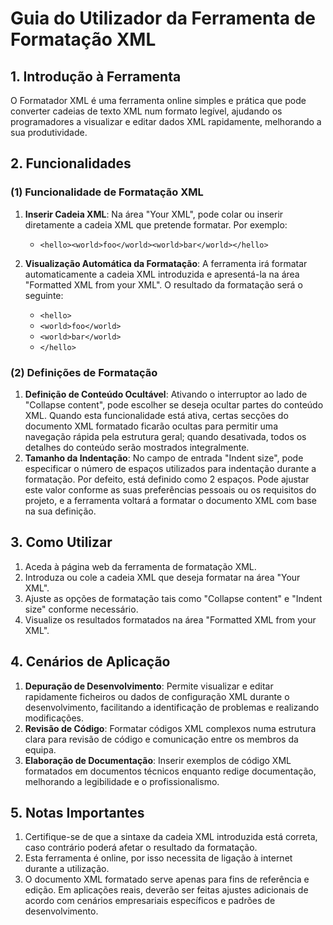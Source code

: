 # Guia do Utilizador da Ferramenta de Formatação XML

## 1. Introdução à Ferramenta

O Formatador XML é uma ferramenta online simples e prática que pode converter cadeias de texto XML num formato legível, ajudando os programadores a visualizar e editar dados XML rapidamente, melhorando a sua produtividade.

## 2. Funcionalidades

### (1) Funcionalidade de Formatação XML

1. **Inserir Cadeia XML**: Na área "Your XML", pode colar ou inserir diretamente a cadeia XML que pretende formatar. Por exemplo:
   * `<hello><world>foo</world><world>bar</world></hello>`

2. **Visualização Automática da Formatação**: A ferramenta irá formatar automaticamente a cadeia XML introduzida e apresentá-la na área "Formatted XML from your XML". O resultado da formatação será o seguinte:
   * `<hello>`
   * `<world>foo</world>`
   * `<world>bar</world>`
   * `</hello>`

### (2) Definições de Formatação

1. **Definição de Conteúdo Ocultável**: Ativando o interruptor ao lado de "Collapse content", pode escolher se deseja ocultar partes do conteúdo XML. Quando esta funcionalidade está ativa, certas secções do documento XML formatado ficarão ocultas para permitir uma navegação rápida pela estrutura geral; quando desativada, todos os detalhes do conteúdo serão mostrados integralmente.
2. **Tamanho da Indentação**: No campo de entrada "Indent size", pode especificar o número de espaços utilizados para indentação durante a formatação. Por defeito, está definido como 2 espaços. Pode ajustar este valor conforme as suas preferências pessoais ou os requisitos do projeto, e a ferramenta voltará a formatar o documento XML com base na sua definição.

## 3. Como Utilizar

1. Aceda à página web da ferramenta de formatação XML.
2. Introduza ou cole a cadeia XML que deseja formatar na área "Your XML".
3. Ajuste as opções de formatação tais como "Collapse content" e "Indent size" conforme necessário.
4. Visualize os resultados formatados na área "Formatted XML from your XML".

## 4. Cenários de Aplicação

1. **Depuração de Desenvolvimento**: Permite visualizar e editar rapidamente ficheiros ou dados de configuração XML durante o desenvolvimento, facilitando a identificação de problemas e realizando modificações.
2. **Revisão de Código**: Formatar códigos XML complexos numa estrutura clara para revisão de código e comunicação entre os membros da equipa.
3. **Elaboração de Documentação**: Inserir exemplos de código XML formatados em documentos técnicos enquanto redige documentação, melhorando a legibilidade e o profissionalismo.

## 5. Notas Importantes

1. Certifique-se de que a sintaxe da cadeia XML introduzida está correta, caso contrário poderá afetar o resultado da formatação.
2. Esta ferramenta é online, por isso necessita de ligação à internet durante a utilização.
3. O documento XML formatado serve apenas para fins de referência e edição. Em aplicações reais, deverão ser feitas ajustes adicionais de acordo com cenários empresariais específicos e padrões de desenvolvimento.